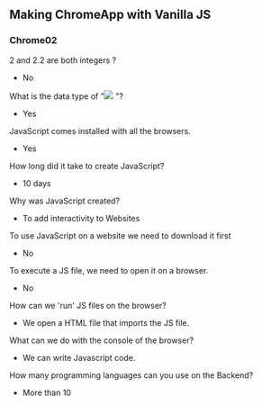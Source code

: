 ## Making ChromeApp with Vanilla JS 

### Chrome02

2 and 2.2 are both integers ? 
 - No

What is the data type of "<img src="https://img.shields.io/badge/2-007396?style=flat-square&logo=java&logoColor=white"> "?
 - Yes




JavaScript comes installed with all the browsers.
 - Yes

How long did it take to create JavaScript?
 - 10 days

Why was JavaScript created?
 - To add interactivity to Websites
 
To use JavaScript on a website we need to download it first
 - No
  
To execute a JS file, we need to open it on a browser.
 - No
  
How can we 'run' JS files on the browser?
 - We open a HTML file that imports the JS file.
  
 What can we do with the console of the browser?
 - We can write Javascript code.
  
How many programming languages can you use on the Backend?
 - More than 10
